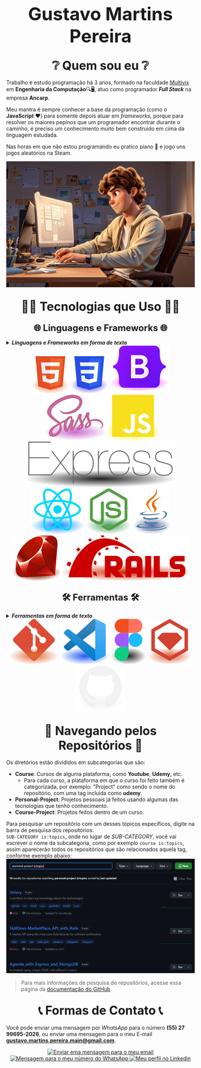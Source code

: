 <h1 align="center">
    <font size="7">Gustavo Martins Pereira</font>
</h1>

<h2 align="center">
    <font size="6">❔ Quem sou eu ❔</font>
</h2>

<div class="introduction">
    <p>Trabalho e estudo programação há 3 anos, formado na faculdade <a href="https://multivix.edu.br/"
            target="_blank" rel="external">Multivix</a> em <strong>Engenharia da Computação</strong>🔍🖥️, atuo como
        programador <strong><i>Full Stack</i></strong> na empresa <strong>Ancarp</strong>.</p>
    <p>Meu mantra é sempre conhecer a base da programação (como o <b>JavaScript</b> ❤) para somente depois atuar em
        <i>frameworks</i>, porque para resolver os maiores pepinos que um programador encontrar durante o caminho, é
        preciso um conhecimento muito bem construido em cima da linguagem estudada.</p>
    <p>Nas horas em que não estou programando eu pratico piano 🎹 e jogo uns jogos aleatórios na Steam.</p>
    <img src="./images/profile.jpg" alt="Foto de perfil de mim com cabelo cacheado castanho">
</div>

<h2 align="center">
    <font size="6">👨‍💻 Tecnologias que Uso 👨‍💻</font>
</h2>

<h3 align="center">
    <font size="5">🌐 Linguagens e Frameworks 🌐</font>
</h3>

<details>
    <summary><b><i>Linguagens e Frameworks em forma de texto</i></b></summary>

    * HTML5
    * CSS3
    * Bootstrap
    * SASS
    * JavaScript
    * Express
    * React
    * NodeJS
    * Java
    * Ruby
    * Ruby on Rails
</details>

<div class="technologies" align="center">
    <img class="technologies__icon" src="./images/icons/html-5.svg" alt="Logo do HTML5">
    <img class="technologies__icon" src="./images/icons/css-3.svg" alt="Logo do CSS3">
    <img class="technologies__icon" src="./images/icons/bootstrap.svg" alt="Logo do Bootstrap">
    <img class="technologies__icon" src="./images/icons/sass.svg" alt="Logo do SASS">
    <img class="technologies__icon" src="./images/icons/javascript.svg" alt="Logo do JavaScript">
    <img class="technologies__icon" src="./images/icons/express.svg" alt="Logo do Express">
    <img class="technologies__icon" src="./images/icons/react.svg" alt="Logo do React">
    <img class="technologies__icon" src="./images/icons/nodejs.svg" alt="Logo do NodeJs">
    <img class="technologies__icon" src="./images/icons/java.svg" alt="Logo do Java">
    <img class="technologies__icon" src="./images/icons/ruby.svg" alt="Logo do Ruby">
    <img class="technologies__icon" src="./images/icons/rails.svg" alt="Logo do Ruby on Rails">
</div>

<h3 align="center">
    <font size="5">🛠️ Ferramentas 🛠️</font>
</h3>

<details>
    <summary><b><i>Ferramentas em forma de texto</i></b></summary>

    * Git
    * Visual Studio Code
    * Figma
    * Ruby Gems
    * Github
</details>

<div class="technologies" align="center">
    <img class="technologies__icon" src="./images/icons/git.svg" alt="Logo do Git">
    <img class="technologies__icon" src="./images/icons/vscode.svg" alt="Logo do VS Code">
    <img class="technologies__icon" src="./images/icons/figma.svg" alt="Logo do VS Code">
    <img class="technologies__icon" src="./images/icons/ruby-gems.svg" alt="Logo do Ruby Gems">
    <img class="technologies__icon" src="./images/icons/github.svg" alt="Logo do Github">
</div>

<h2 align="center">
    <font size="6">🚢 Navegando pelos Repositórios 🚢</font>
</h2>

Os diretórios estão divididos em subcategorias que são:
* **Course**: Cursos de alguma plataforma, como **Youtube**, **Udemy**, etc.
    * Para cada curso, a plataforma em que o curso foi feito também é categorizada, por exemplo: "Project" como sendo o nome do repositório, com uma tag incluida como **udemy**.
* **Personal-Project**: Projetos pessoais já feitos usando algumas das tecnologias que tenho conhecimento.
* **Course-Project**: Projetos feitos dentro de um curso.

Para pesquisar um repositório com um desses tópicos específicos, digite na barra de pesquisa dos repositórios:</br>
`SUB-CATEGORY is:topics`, onde no lugar de *SUB-CATEGORY*, você vai escrever o nome da subcategoria, como por exemplo
`course is:topics`, assim aparecerão todos os repositórios que são relacionados aquela tag, conforme exemplo abaixo:</br>
![Na página de "repositórios" está escrito "personal-project is:topics" na caixa de pesquisa, retornando somente os repositórios que contem essa tag](./images/search-repo-github-example.png)

> Para mais informações de pesquisa de repositórios, acesse essa página da [documentação do
GitHub](https://docs.github.com/pt/search-github/searching-on-github/searching-for-repositories).

<h2 align="center">
    <font size="6">📞 Formas de Contato 📞</font>
</h2>

Você pode enviar uma mensagem por *WhatsApp* para o número **(55) 27 99695-2026**, ou enviar uma mensagem para o meu E-mail **gustavo.martins.pereira.main@gmail.com**.

<div align="center">
    <a href="mailto:guga.pro.00@hotmail.com">
        <img src="https://img.shields.io/badge/Hotmail-0077B5?style=for-the-badge&logo=microsoft&logoColor=white" alt="Enviar ema mensagem para o meu email" />
    </a>
    <a href="https://api.whatsapp.com/send?phone=5527996952026">
        <img src="https://img.shields.io/badge/WhatsApp-25D366?style=for-the-badge&logo=whatsapp&logoColor=white" alt="Mensagem para o meu número do WhatsApp" />
    </a>
    <a href="https://www.linkedin.com/in/gustavo-martins-pereira-20a504198/">
        <img src="https://img.shields.io/badge/LinkedIn-0077B5?style=for-the-badge&logo=linkedin&logoColor=white" alt="Meu perfil no Linkedin" />
    </a>
</div>